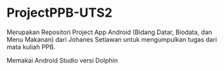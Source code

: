 # ProjectPPB-UTS2
Merupakan Repositori Project App Android (Bidang Datar, Biodata, dan Menu Makanan) dari Johanes Setiawan untuk mengumpulkan tugas dari mata kuliah PPB.

Memakai Android Studio versi Dolphin
